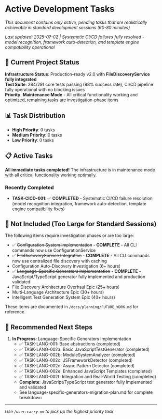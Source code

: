 # Active Development Tasks

*This document contains only active, pending tasks that are realistically achievable in standard development sessions (60-80 minutes)*

*Last updated: 2025-07-02 | Systematic CI/CD failures fully resolved - model recognition, framework auto-detection, and template engine compatibility operational*

## 🎯 Current Project Status

**Infrastructure Status**: Production-ready v2.0 with **FileDiscoveryService fully integrated**  
**Test Suite**: 284/291 core tests passing (98% success rate), CI/CD pipeline fully operational with no blocking issues  
**Priority**: **Maintenance Mode** - All critical functionality working and optimized, remaining tasks are investigation-phase items

## 📊 Task Distribution

- **High Priority**: 0 tasks
- **Medium Priority**: 0 tasks  
- **Low Priority**: 0 tasks

## 📋 Active Tasks

**All immediate tasks completed!** The infrastructure is in maintenance mode with all critical functionality working optimally.

### Recently Completed
- **TASK-CICD-001**: ✅ **COMPLETED** - Systematic CI/CD failure resolution (model recognition integration, framework auto-detection, template engine compatibility fixes)

## 🚫 Not Included (Too Large for Standard Sessions)

The following items require investigation phases or are too large:
- ✅ ~~Configuration System Implementation~~ - **COMPLETE** - All CLI commands now use ConfigurationService
- ✅ ~~FileDiscoveryService Integration~~ - **COMPLETE** - All CLI commands now use centralized file discovery with caching
- Configuration Auto-Discovery Investigation (6+ hours)
- ✅ ~~Language-Specific Generators Implementation~~ - **COMPLETE** - JavaScript/TypeScript generator fully implemented and production validated
- File Discovery Architecture Overhaul Epic (25+ hours)
- Multi-Language Architecture Epic (30+ hours)
- Intelligent Test Generation System Epic (40+ hours)

These items are documented in `/docs/planning/FUTURE_WORK.md` for reference.

## 🎯 Recommended Next Steps

1. **In Progress**: Language-Specific Generators Implementation
   - ✅ TASK-LANG-001: Base abstractions (completed)
   - ✅ TASK-LANG-002a: Basic JavaScriptTestGenerator (completed)
   - ✅ TASK-LANG-002b: ModuleSystemAnalyzer (completed)
   - ✅ TASK-LANG-002c: JSFrameworkDetector (completed)
   - ✅ TASK-LANG-002d: Async Pattern Detector (completed)
   - ✅ TASK-LANG-002e: Enhanced JavaScript Templates (completed)
   - ✅ TASK-LANG-002f: Integration and Real-World Testing (completed)
   - **Complete**: JavaScript/TypeScript test generator fully implemented and validated
   - See language-specific-generators-migration-plan.md for complete breakdown

---

*Use `/user:carry-on` to pick up the highest priority task*